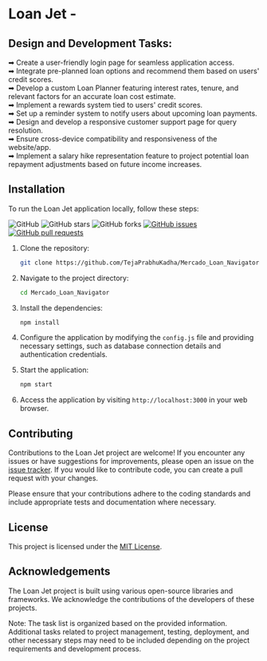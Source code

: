 # **Loan Jet** -<br>



## **Design and Development Tasks**:<br>

➡ Create a user-friendly login page for seamless application access.<br>
➡ Integrate pre-planned loan options and recommend them based on users' credit scores.<br>
➡ Develop a custom Loan Planner featuring interest rates, tenure, and relevant factors for an accurate loan cost estimate.<br>
➡ Implement a rewards system tied to users' credit scores.<br>
➡ Set up a reminder system to notify users about upcoming loan payments.<br>
➡ Design and develop a responsive customer support page for query resolution.<br>
➡ Ensure cross-device compatibility and responsiveness of the website/app.<br>
➡ Implement a salary hike representation feature to project potential loan repayment adjustments based on future income increases.<br>



## Installation

To run the Loan Jet application locally, follow these steps:

![GitHub](https://img.shields.io/github/license/TejaPrabhuKadha/Mercado_Loan_Navigator)
![GitHub stars](https://img.shields.io/github/stars/TejaPrabhuKadha/Mercado_Loan_Navigator?style=social)
![GitHub forks](https://img.shields.io/github/forks/TejaPrabhuKadha/Mercado_Loan_Navigator?style=social)
[![GitHub issues](https://img.shields.io/github/issues/TejaPrabhuKadha/Mercado_Loan_Navigator)](https://github.com/TejaPrabhuKadha/Mercado_Loan_Navigator/issues)
[![GitHub pull requests](https://img.shields.io/github/issues-pr/TejaPrabhuKadha/Mercado_Loan_Navigator)](https://github.com/TejaPrabhuKadha/Mercado_Loan_Navigator/pulls)

1. Clone the repository:

   ```bash
   git clone https://github.com/TejaPrabhuKadha/Mercado_Loan_Navigator.git
   ```

2. Navigate to the project directory:

   ```bash
   cd Mercado_Loan_Navigator
   ```

3. Install the dependencies:

   ```bash
   npm install
   ```

4. Configure the application by modifying the `config.js` file and providing necessary settings, such as database connection details and authentication credentials.

5. Start the application:

   ```bash
   npm start
   ```

6. Access the application by visiting `http://localhost:3000` in your web browser.

## Contributing

Contributions to the Loan Jet project are welcome! If you encounter any issues or have suggestions for improvements, please open an issue on the [issue tracker](https://github.com/TejaPrabhuKadha/Mercado_Loan_Navigator/issues). If you would like to contribute code, you can create a pull request with your changes.

Please ensure that your contributions adhere to the coding standards and include appropriate tests and documentation where necessary.

## License

This project is licensed under the [MIT License](LICENSE).

## Acknowledgements

The Loan Jet project is built using various open-source libraries and frameworks. We acknowledge the contributions of the developers of these projects.

Note: The task list is organized based on the provided information. Additional tasks related to project management, testing, deployment, and other necessary steps may need to be included depending on the project requirements and development process.
